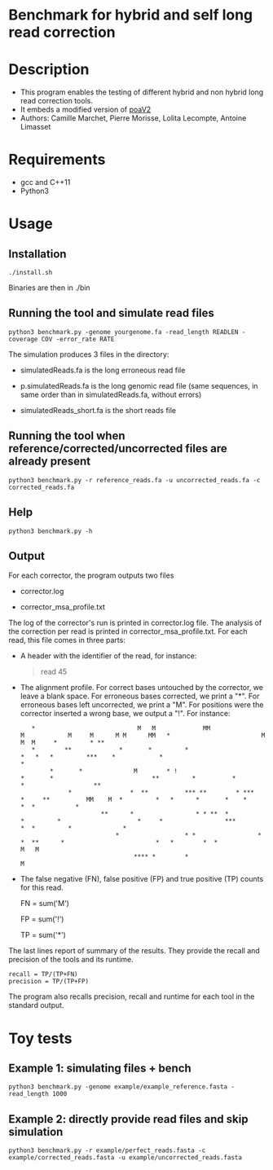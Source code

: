 Benchmark for hybrid and self long read correction
=================================================

# Description
* This program enables the testing of different hybrid and non hybrid long read correction tools.
* It embeds a modified version of [poaV2](https://sourceforge.net/projects/poamsa/)
* Authors: Camille Marchet, Pierre Morisse, Lolita Lecompte, Antoine Limasset


# Requirements
* gcc and C++11
* Python3

# Usage

## Installation

	./install.sh

Binaries are then in ./bin

## Running the tool and simulate read files

	python3 benchmark.py -genome yourgenome.fa -read_length READLEN -coverage COV -error_rate RATE

The simulation produces 3 files in the directory:

* simulatedReads.fa is the long erroneous read file

* p.simulatedReads.fa is the long genomic read file (same sequences, in same order than in simulatedReads.fa, without errors)

* simulatedReads_short.fa is the short reads file

## Running the tool when reference/corrected/uncorrected files are already present

	python3 benchmark.py -r reference_reads.fa -u uncorrected_reads.fa -c corrected_reads.fa

## Help

	python3 benchmark.py -h


## Output

For each corrector, the program outputs two files

* corrector.log

* corrector_msa_profile.txt

The log of the corrector's run is printed in corrector.log file.
The analysis of the correction per read is printed in corrector_msa_profile.txt.
For each read, this file comes in three parts:

* A header with the identifier of the read, for instance:
	>read 45

* The alignment profile. For correct bases untouched by the corrector, we leave a blank space. For erroneous bases corrected, we print a "*". For erroneous bases left uncorrected, we print a "M". For positions were the corrector inserted a wrong base, we output a "!". For instance:

	     *                            M   M             MM                    M            M     M      M M      MM   *                         M              M  M     *         * **
	     *        **             *       *         *                      *   *   *         ***    *            *                                    *                                 
	          *       *              M        * !                          *       *                           **         *          *                       *                   **    
	               *                *  **          *** **        * ***           *     **          MM    M  *         *   *      *       *    *                  *  *           *      
	                        **      *                 * * **  *            *         *                     *     *                 ***             *  *         *              *       
	                            *                  * *                 *                           *  **      *                         *   *        *  *               M   M          
	                                 **** *        *                              M


* The false negative (FN), false positive (FP) and true positive (TP) counts for this read.

	FN = sum('M')

	FP = sum('!')

	TP = sum('*')

The last lines report of summary of the results. They provide the recall and precision of the tools and its runtime.

	recall = TP/(TP+FN)
	precision = TP/(TP+FP)


The program also recalls precision, recall and runtime for each tool in the standard output.

# Toy tests

## Example 1: simulating files + bench

	python3 benchmark.py -genome example/example_reference.fasta -read_length 1000

## Example 2: directly provide read files and skip simulation

	python3 benchmark.py -r example/perfect_reads.fasta -c example/corrected_reads.fasta -u example/uncorrected_reads.fasta
